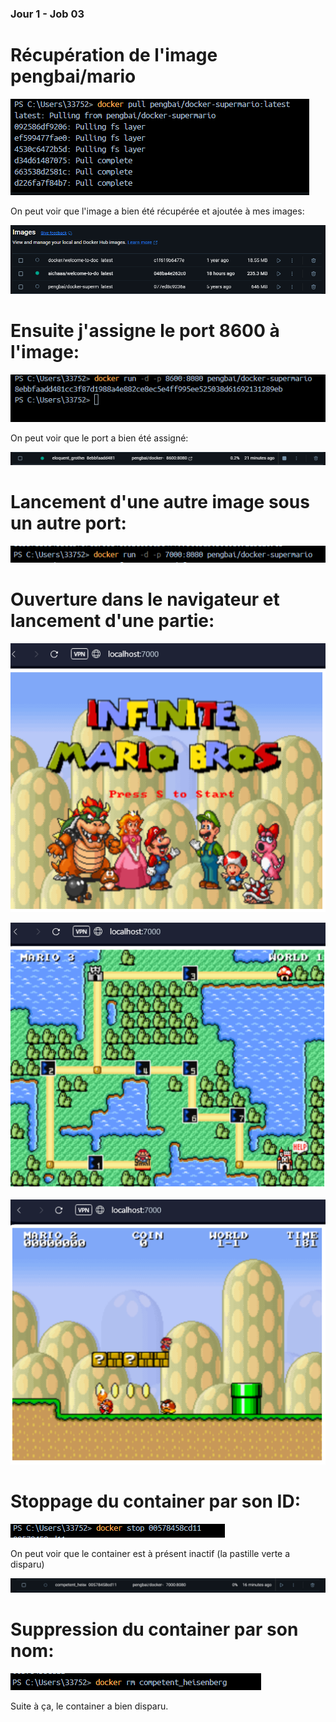 ### Jour 1 - Job 03

# Récupération de l'image pengbai/mario

![pengbai](pengbai.PNG)

On peut voir que l'image a bien été récupérée et ajoutée à mes images:

![pengbai](pengbai2.PNG)

# Ensuite j'assigne le port 8600 à l'image:

![pengbai](pengbai3.PNG)

On peut voir que le port a bien été assigné:

![pengbai](pengbai4.PNG)

# Lancement d'une autre image sous un autre port:

![pengbai](pengbai5.PNG)

# Ouverture dans le navigateur et lancement d'une partie:

![pengbai](pengbai6.PNG)

![pengbai](pengbai7.PNG)

![pengbai](pengbai8.PNG)

# Stoppage du container par son ID:

![pengbai](pengbai9.PNG)

On peut voir que le container est à présent inactif (la pastille verte a disparu)


![pengbai](pengbai10.PNG)

# Suppression du container par son nom:

![pengbai](pengbai11.PNG)

Suite à ça, le container a bien disparu.









